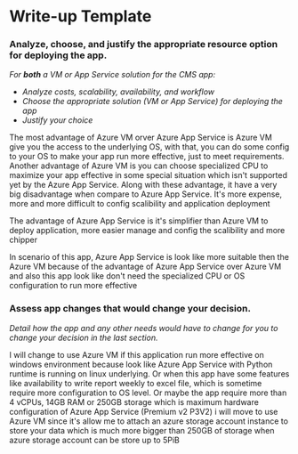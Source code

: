 # Write-up Template

### Analyze, choose, and justify the appropriate resource option for deploying the app.

*For **both** a VM or App Service solution for the CMS app:*
- *Analyze costs, scalability, availability, and workflow*
- *Choose the appropriate solution (VM or App Service) for deploying the app*
- *Justify your choice*

The most advantage of Azure VM orver Azure App Service is Azure VM give you the access to the underlying OS, with that, you can do some config to your OS to make your app run more effective, just to meet requirements. Another advantage of Azure VM is you can choose specialized CPU to maximize your app effective in some special situation which isn't supported yet by the Azure App Service. Along with these advantage, it have a very big disadvantage when compare to Azure App Service. It's more expense, more and more difficult to config scalibility and application deployment

The advantage of Azure App Service is it's simplifier than Azure VM to deploy application, more easier manage and config the scalibility and more chipper

In scenario of this app, Azure App Service is look like more suitable then the Azure VM because of the advantage of Azure App Service over Azure VM and also this app look like don't need the specialized CPU or OS configuration to run more effective

### Assess app changes that would change your decision.

*Detail how the app and any other needs would have to change for you to change your decision in the last section.* 

I will change to use Azure VM if this application run more effective on windows environment because look like Azure App Service with Python runtime is running on linux underlying. Or when this app have some features like availability to write report weekly to excel file, which is sometime require more configuration to OS level. Or maybe the app require more than 4 vCPUs, 14GB RAM or 250GB storage which is maximum hardware configuration of Azure App Service (Premium v2 P3V2) i will move to use Azure VM since it's allow me to attach an azure storage account instance to store your data which is much more bigger than 250GB of storage when azure storage account can be store up to 5PiB